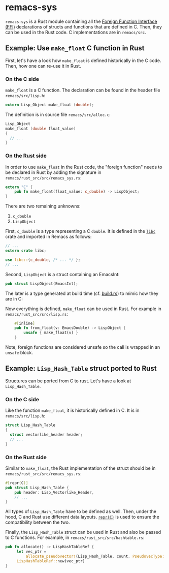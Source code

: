 # remacs-sys

`remacs-sys` is a Rust module containing all the [Foreign Function Interface (FFI)](https://doc.rust-lang.org/book/first-edition/ffi.html) declarations of structs and functions that are defined in C. Then, they can be used in the Rust code. C implementations are in `remacs/src`.

## Example: Use `make_float` C function in Rust

First, let's have a look how `make_float` is defined historically in the C code. Then, how one can re-use it in Rust.

### On the C side

`make_float` is a C function. The declaration can be found in the header file `remacs/src/lisp.h`:

```c
extern Lisp_Object make_float (double);
```

The definition is in source file `remacs/src/alloc.c`:

```c
Lisp_Object
make_float (double float_value)
{
  // ...
}
```

### On the Rust side

In order to use `make_float` in the Rust code, the "foreign function" needs to be declared in Rust by adding the signature in `remacs/rust_src/src/remacs_sys.rs`:

```rust
extern "C" {
    pub fn make_float(float_value: c_double) -> LispObject;
}
```

There are two remaining unknowns:
1. `c_double`
2. `LispObject`

First, `c_double` is a type representing a C `double`. It is defined in the [`libc`](https://doc.rust-lang.org/book/first-edition/ffi.html#a-note-about-libc) crate and imported in Remacs as follows:

```rust
// ...
extern crate libc;

use libc::{c_double, /* ... */ };
// ...
```

Second, `LispObject` is a struct containing an EmacsInt:

```rust
pub struct LispObject(EmacsInt);
```

The later is a type generated at build time (cf. [build.rs](http://doc.crates.io/build-script.html)) to mimic how they are in C:

Now everything is defined, `make_float` can be used in Rust. For example in `remacs/rust_src/src/lisp.rs`:

```rust
    #[inline]
    pub fn from_float(v: EmacsDouble) -> LispObject {
        unsafe { make_float(v) }
    }
```

Note, foreign functions are considered unsafe so the call is wrapped in an `unsafe` block.

## Example: `Lisp_Hash_Table` struct ported to Rust

Structures can be ported from C to rust. Let's have a look at `Lisp_Hash_Table`.

### On the C side

Like the function `make_float`, it is historically defined in C. It is in `remacs/src/lisp.h`:

```c
struct Lisp_Hash_Table
{
  struct vectorlike_header header;
  // ...
}
```

### On the Rust side

Similar to `make_float`, the Rust implementation of the struct should be in `remacs/rust_src/src/remacs_sys.rs`:

```rust
#[repr(C)]
pub struct Lisp_Hash_Table {
    pub header: Lisp_Vectorlike_Header,
    // ...
}
```

All types of `Lisp_Hash_Table` have to be defined as well. Then, under the hood, C and Rust use different data layouts. [`repr(C)`](https://doc.rust-lang.org/nomicon/other-reprs.html#reprc) is used to ensure the compatibility between the two.

Finally, the `Lisp_Hash_Table` struct can be used in Rust and also be passed to C functions. For example, in `remacs/rust_src/src/hashtable.rs`:

```rust
pub fn allocate() -> LispHashTableRef {
     let vec_ptr =
         allocate_pseudovector!(Lisp_Hash_Table, count, PseudovecType::PVEC_HASH_TABLE);
     LispHashTableRef::new(vec_ptr)
}
```

